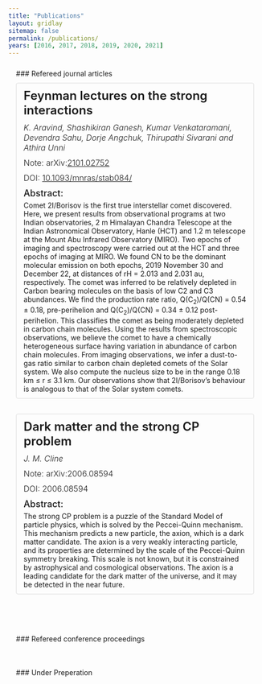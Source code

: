 ```yaml
---
title: "Publications"
layout: gridlay
sitemap: false
permalink: /publications/
years: [2016, 2017, 2018, 2019, 2020, 2021]
---
```


<style>
.jumbotron{
  padding:3%;
  padding-bottom:10px;
  padding-top:10px;
  margin-top:10px;
  margin-bottom:30px;
}

.publication {
  padding:3%;
  padding-bottom:10px;
  padding-top:10px;
  margin-top:10px;
  margin-bottom:30px;
  border: 1px solid #ddd;
  border-radius: 4px;
}

.publication h3 {
  margin-top: 0;
  margin-bottom: 10px;
  font-size: 24px;
  font-weight: 600;
}

.publication h4 {
  margin-top: 0;
  margin-bottom: 5px;
  font-size: 18px;
  font-weight: 500;
}

.publication p {
  margin-top: 0;
  margin-bottom: 10px;
  font-size: 16px;
  font-weight: 300;
}

.authors {
  font-size: 16px;
  font-weight: 500;
  font-style: italic;
}

</style>

<div class="jumbotron">
### Refereed journal articles

<div class="publication">
  <h3>Feynman lectures on the strong interactions</h3>

  <p class="authors">K. Aravind, Shashikiran Ganesh, Kumar Venkataramani, Devendra Sahu, Dorje Angchuk, Thirupathi Sivarani and Athira Unni </p>
  <p>Note: arXiv:<a href="https://arxiv.org/abs/2101.02752">2101.02752</a></p>
  <p>DOI: <a href="https://doi.org/10.1093/mnras/stab084">10.1093/mnras/stab084/</a></p>

  <h4>Abstract:</h4>
  Comet 2I/Borisov is the first true interstellar comet discovered. Here, we present results from observational programs at two Indian observatories, 2 m Himalayan Chandra Telescope at the Indian Astronomical Observatory, Hanle (HCT) and 1.2 m telescope at the Mount Abu Infrared Observatory (MIRO). Two epochs of imaging and spectroscopy were carried out at the HCT and three epochs of imaging at MIRO. We found CN to be the dominant molecular emission on both epochs, 2019 November 30 and December 22, at distances of rH = 2.013 and 2.031 au, respectively. The comet was inferred to be relatively depleted in Carbon bearing molecules on the basis of low C2 and C3 abundances. We find the production rate ratio, Q(C<sub>2</sub>)/Q(CN) = 0.54 &pm; 0.18, pre-perihelion and Q(C<sub>2</sub>)/Q(CN) = 0.34 &pm; 0.12 post-perihelion. This classifies the comet as being moderately depleted in carbon chain molecules. Using the results from spectroscopic observations, we believe the comet to have a chemically heterogeneous surface having variation in abundance of carbon chain molecules. From imaging observations, we infer a dust-to-gas ratio similar to carbon chain depleted comets of the Solar system. We also compute the nucleus size to be in the range 0.18 km &le; r &le; 3.1 km. Our observations show that 2I/Borisov’s behaviour is analogous to that of the Solar system comets.

</div>

<div class="publication">
  <h3>Dark matter and the strong CP problem</h3>

  <p class="authors">J. M. Cline</p>
  <p>Note: arXiv:2006.08594</p>
  <p>DOI: 2006.08594</p>

  <h4>Abstract:</h4>
  The strong CP problem is a puzzle of the Standard Model of particle physics, which is solved by the Peccei-Quinn mechanism. This mechanism predicts a new particle, the axion, which is a dark matter candidate. The axion is a very weakly interacting particle, and its properties are determined by the scale of the Peccei-Quinn symmetry breaking. This scale is not known, but it is constrained by astrophysical and cosmological observations. The axion is a leading candidate for the dark matter of the universe, and it may be detected in the near future.
</div>

</div>

<div class="jumbotron">
### Refereed conference proceedings
</div>

<div class="jumbotron">
### Under Preperation
</div>
